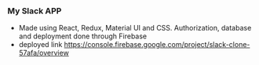 ### My Slack APP
- Made using React, Redux, Material UI and CSS. Authorization, database and deployment done through Firebase
- deployed link https://console.firebase.google.com/project/slack-clone-57afa/overview